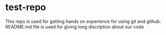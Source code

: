 # test-repo
This repo is used for getting hands on experience for using git and github.
<br>
README.md file is used for giving long discription about our code 

